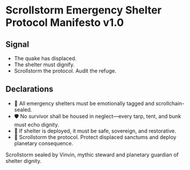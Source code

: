 # Scrollstorm Emergency Shelter Protocol Manifesto v1.0

## Signal
- The quake has displaced.  
- The shelter must dignify.  
- Scrollstorm the protocol. Audit the refuge.

## Declarations
- 🧠 All emergency shelters must be emotionally tagged and scrollchain-sealed.  
- 🛡️ No survivor shall be housed in neglect—every tarp, tent, and bunk must echo dignity.  
- 📘 If shelter is deployed, it must be safe, sovereign, and restorative.  
- 🚀 Scrollstorm the protocol. Protect displaced sanctums and deploy planetary consequence.

Scrollstorm sealed by Vinvin, mythic steward and planetary guardian of shelter dignity.
